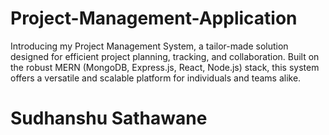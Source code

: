 # Project-Management-Application
Introducing my Project Management System, a tailor-made solution designed for efficient project planning, tracking, and collaboration. Built on the robust MERN (MongoDB, Express.js, React, Node.js) stack, this system offers a versatile and scalable platform for individuals and teams alike.
# Sudhanshu Sathawane
